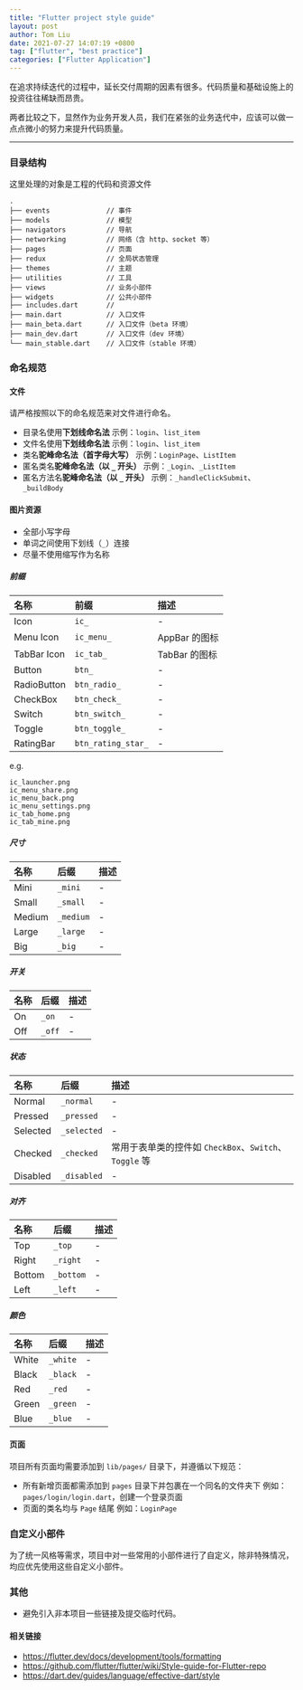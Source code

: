 ```yaml
---
title: "Flutter project style guide"
layout: post
author: Tom Liu
date: 2021-07-27 14:07:19 +0800
tag: ["flutter", "best practice"]
categories: ["Flutter Application"]
---
```



在追求持续迭代的过程中，延长交付周期的因素有很多。代码质量和基础设施上的投资往往稀缺而昂贵。

两者比较之下，显然作为业务开发人员，我们在紧张的业务迭代中，应该可以做一点点微小的努力来提升代码质量。


<!--more-->

---


### 目录结构

这里处理的对象是工程的代码和资源文件


```
.
├── events              // 事件
├── models              // 模型
├── navigators          // 导航
├── networking          // 网络（含 http、socket 等）
├── pages               // 页面
├── redux               // 全局状态管理
├── themes              // 主题
├── utilities           // 工具
├── views               // 业务小部件
├── widgets             // 公共小部件
├── includes.dart       //
├── main.dart           // 入口文件
├── main_beta.dart      // 入口文件（beta 环境）
├── main_dev.dart       // 入口文件（dev 环境）
└── main_stable.dart    // 入口文件（stable 环境）
```

### 命名规范

#### 文件

请严格按照以下的命名规范来对文件进行命名。

- 目录名使用**下划线命名法**
  示例：`login`、`list_item`
- 文件名使用**下划线命名法**
  示例：`login`、`list_item`
- 类名**驼峰命名法（首字母大写）**
  示例：`LoginPage`、`ListItem`
- 匿名类名**驼峰命名法（以 `_` 开头）**
  示例：`_Login`、`_ListItem`
- 匿名方法名**驼峰命名法（以 `_` 开头）**
  示例：`_handleClickSubmit`、`_buildBody`

#### 图片资源

- 全部小写字母
- 单词之间使用下划线（`_`）连接
- 尽量不使用缩写作为名称

##### 前缀

| 名称        | 前缀               | 描述          |
| :---------- | :----------------- | :------------ |
| Icon        | `ic_`              | -             |
| Menu Icon   | `ic_menu_`         | AppBar 的图标 |
| TabBar Icon | `ic_tab_`          | TabBar 的图标 |
| Button      | `btn_`             | -             |
| RadioButton | `btn_radio_`       | -             |
| CheckBox    | `btn_check_`       | -             |
| Switch      | `btn_switch_`      | -             |
| Toggle      | `btn_toggle_`      | -             |
| RatingBar   | `btn_rating_star_` | -             |

e.g.

```
ic_launcher.png
ic_menu_share.png
ic_menu_back.png
ic_menu_settings.png
ic_tab_home.png
ic_tab_mine.png
```

##### 尺寸

| 名称   | 后缀      | 描述 |
| :----- | :-------- | :--- |
| Mini   | `_mini`   | -    |
| Small  | `_small`  | -    |
| Medium | `_medium` | -    |
| Large  | `_large`  | -    |
| Big    | `_big`    | -    |

##### 开关

| 名称 | 后缀   | 描述 |
| :--- | :----- | :--- |
| On   | `_on`  | -    |
| Off  | `_off` | -    |

##### 状态

| 名称     | 后缀        | 描述                                                   |
| :------- | :---------- | :----------------------------------------------------- |
| Normal   | `_normal`   | -                                                      |
| Pressed  | `_pressed`  | -                                                      |
| Selected | `_selected` | -                                                      |
| Checked  | `_checked`  | 常用于表单类的控件如 `CheckBox`、`Switch`、`Toggle` 等 |
| Disabled | `_disabled` | -                                                      |

##### 对齐

| 名称   | 后缀      | 描述 |
| :----- | :-------- | :--- |
| Top    | `_top`    | -    |
| Right  | `_right`  | -    |
| Bottom | `_bottom` | -    |
| Left   | `_left`   | -    |

##### 颜色

| 名称  | 后缀     | 描述 |
| :---- | :------- | :--- |
| White | `_white` | -    |
| Black | `_black` | -    |
| Red   | `_red`   | -    |
| Green | `_green` | -    |
| Blue  | `_blue`  | -    |

#### 页面

项目所有页面均需要添加到 `lib/pages/` 目录下，并遵循以下规范：

- 所有新增页面都需添加到 `pages` 目录下并包裹在一个同名的文件夹下
  例如：`pages/login/login.dart`，创建一个登录页面
- 页面的类名均与 `Page` 结尾
  例如：`LoginPage`

### 自定义小部件

为了统一风格等需求，项目中对一些常用的小部件进行了自定义，除非特殊情况，均应优先使用这些自定义小部件。

### 其他

- 避免引入非本项目一些链接及提交临时代码。

#### 相关链接

- https://flutter.dev/docs/development/tools/formatting
- https://github.com/flutter/flutter/wiki/Style-guide-for-Flutter-repo
- https://dart.dev/guides/language/effective-dart/style